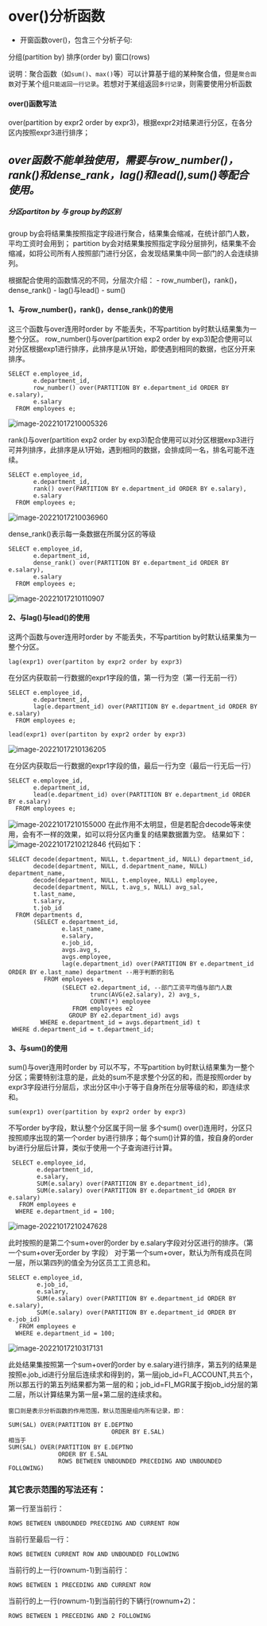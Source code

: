 # over()分析函数

- 开窗函数over()，包含三个分析子句:

分组(partition by)
 排序(order by)
 窗口(rows)

说明：聚合函数（如`sum()`、`max()`等）可以计算基于组的某种聚合值，但是`聚合函数`对于某个组`只能返回一行记录`。若想对于某组返回`多行记录`，则需要使用分析函数

#### over()函数写法

over(partition by expr2 order by expr3)，根据expr2对结果进行分区，在各分区内按照expr3进行排序； 

## *over函数不能单独使用，需要与row_number()，rank()和dense_rank，lag()和lead(),sum()等配合使用。*

##### 分区partiton by 与 group by的区别 

group by会将结果集按照指定字段进行聚合，结果集会缩减，在统计部门人数，平均工资时会用到； 
partition by会对结果集按照指定字段分层排列，结果集不会缩减，如将公司所有人按照部门进行分区，会发现结果集中同一部门的人会连续排列。

根据配合使用的函数情况的不同，分层次介绍： 
\- row_number()，rank()，dense_rank() 
\- lag()与lead() 
\- sum()

#### 1、与row_number()，rank()，dense_rank()的使用

这三个函数与over连用时order by 不能丢失，不写partition by时默认结果集为一整个分区。 
row_number()与over(partition exp2 order by exp3)配合使用可以对分区根据exp1进行排序，此排序是从1开始，即使遇到相同的数据，也区分开来排序。

```
SELECT e.employee_id,
       e.department_id,
       row_number() over(PARTITION BY e.department_id ORDER BY e.salary),
       e.salary
  FROM employees e;
```

![image-20221017210005326](C:\Users\Administrator\AppData\Roaming\Typora\typora-user-images\image-20221017210005326.png)

rank()与over(partition exp2 order by exp3)配合使用可以对分区根据exp3进行可并列排序，此排序是从1开始，遇到相同的数据，会排成同一名，排名可能不连续。

```
SELECT e.employee_id,
       e.department_id,
       rank() over(PARTITION BY e.department_id ORDER BY e.salary),
       e.salary
  FROM employees e;
```

![image-20221017210036960](C:\Users\Administrator\AppData\Roaming\Typora\typora-user-images\image-20221017210036960.png)

dense_rank()表示每一条数据在所属分区的等级

```
SELECT e.employee_id,
       e.department_id,
       dense_rank() over(PARTITION BY e.department_id ORDER BY e.salary),
       e.salary
  FROM employees e;
```

![image-20221017210110907](C:\Users\Administrator\AppData\Roaming\Typora\typora-user-images\image-20221017210110907.png)

#### 2、与lag()与lead()的使用

这两个函数与over连用时order by 不能丢失，不写partition by时默认结果集为一整个分区。 

```
lag(expr1) over(partiton by expr2 order by expr3) 
```

在分区内获取前一行数据的expr1字段的值，第一行为空（第一行无前一行）

```
SELECT e.employee_id,
       e.department_id,
       lag(e.department_id) over(PARTITION BY e.department_id ORDER BY e.salary) 
  FROM employees e;
 
lead(expr1) over(partiton by expr2 order by expr3) 
```

![image-20221017210136205](C:\Users\Administrator\AppData\Roaming\Typora\typora-user-images\image-20221017210136205.png)

在分区内获取后一行数据的expr1字段的值，最后一行为空（最后一行无后一行）

```
SELECT e.employee_id,
       e.department_id,
       lead(e.department_id) over(PARTITION BY e.department_id ORDER BY e.salary)
  FROM employees e;
```

![image-20221017210155000](C:\Users\Administrator\AppData\Roaming\Typora\typora-user-images\image-20221017210155000.png)
在此作用不太明显，但是若配合decode等来使用，会有不一样的效果，如可以将分区内重复的结果数据置为空。 
结果如下： 
 ![image-20221017210212846](C:\Users\Administrator\AppData\Roaming\Typora\typora-user-images\image-20221017210212846.png)
代码如下：

```
SELECT decode(department, NULL, t.department_id, NULL) department_id,
       decode(department, NULL, d.department_name, NULL) department_name,
       decode(department, NULL, t.employee, NULL) employee,
       decode(department, NULL, t.avg_s, NULL) avg_sal,
       t.last_name,
       t.salary,
       t.job_id
  FROM departments d,
       (SELECT e.department_id,
               e.last_name,
               e.salary,
               e.job_id,
               avgs.avg_s,
               avgs.employee,
               lag(e.department_id) over(PARTITION BY e.department_id ORDER BY e.last_name) department --用于判断的别名
          FROM employees e,
               (SELECT e2.department_id, --部门工资平均值与部门人数
                       trunc(AVG(e2.salary), 2) avg_s,
                       COUNT(*) employee
                  FROM employees e2
                 GROUP BY e2.department_id) avgs
         WHERE e.department_id = avgs.department_id) t
 WHERE d.department_id = t.department_id;
```

#### 3、与sum()的使用

sum()与over连用时order by 可以不写，不写partition by时默认结果集为一整个分区；需要特别注意的是，此处的sum不是求整个分区的和，而是按照order  by expr3字段进行分层后，求出分区中小于等于自身所在分层等级的和，即连续求和。 

```
sum(expr1) over(partition by expr2 order by expr3)
```

不写order by字段，默认整个分区属于同一层 
多个sum() over()连用时，分区只按照顺序出现的第一个order by进行排序；每个sum()计算的值，按自身的order by进行分层后计算，类似于使用一个子查询进行计算。

```
 SELECT e.employee_id,
        e.department_id,
        e.salary,
        SUM(e.salary) over(PARTITION BY e.department_id),
        SUM(e.salary) over(PARTITION BY e.department_id ORDER BY e.salary)
   FROM employees e
  WHERE e.department_id = 100;
```

![image-20221017210247628](C:\Users\Administrator\AppData\Roaming\Typora\typora-user-images\image-20221017210247628.png)

此时按照的是第二个sum+over的order by e.salary字段对分区进行的排序。（第一个sum+over无order by 字段） 
对于第一个sum+over，默认为所有成员在同一层，所以第四列的值全为分区员工工资总和。

 

```
SELECT e.employee_id,
        e.job_id,
        e.salary,
        SUM(e.salary) over(PARTITION BY e.department_id ORDER BY e.salary),
        SUM(e.salary) over(PARTITION BY e.department_id ORDER BY e.job_id)
   FROM employees e
  WHERE e.department_id = 100;
```

![image-20221017210317131](C:\Users\Administrator\AppData\Roaming\Typora\typora-user-images\image-20221017210317131.png)

此处结果集按照第一个sum+over的order by  e.salary进行排序，第五列的结果是按照e.job_id进行分层后连续求和得到的，第一层job_id=FI_ACCOUNT,共五个，所以那五行的第五列结果都为第一层的和；job_id=FI_MGR属于按job_id分层的第二层，所以计算结果为第一层+第二层的连续求和。









```
窗口则是表示分析函数的作用范围，默认范围是组内所有记录，即：

SUM(SAL) OVER(PARTITION BY E.DEPTNO 
                             ORDER BY E.SAL)
相当于
SUM(SAL) OVER(PARTITION BY E.DEPTNO 
              ORDER BY E.SAL
              ROWS BETWEEN UNBOUNDED PRECEDING AND UNBOUNDED FOLLOWING)
```

### 其它表示范围的写法还有：

第一行至当前行：

```
ROWS BETWEEN UNBOUNDED PRECEDING AND CURRENT ROW
```

当前行至最后一行：

```
ROWS BETWEEN CURRENT ROW AND UNBOUNDED FOLLOWING
```

当前行的上一行(rownum-1)到当前行：

```
ROWS BETWEEN 1 PRECEDING AND CURRENT ROW
```

当前行的上一行(rownum-1)到当前行的下辆行(rownum+2)：

```
ROWS BETWEEN 1 PRECEDING AND 2 FOLLOWING
```

